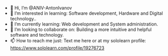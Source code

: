 - 👋 Hi, I’m @ANIV-AntonIvanov
- 👀 I’m interested in learning: Software development, Hardware and Digital technology..
- 🌱 I’m currently learning: Web development and System administration. 
- 💞️ I’m looking to collaborate on: Building a more intuitive and helpful software and technology. 
- 📫 How to reach me just: Text me here or at my sololearn profile: https://www.sololearn.com/profile/19276723
<!---
ANIV-AntonIvanov/ANIV-AntonIvanov is a ✨ special ✨ repository because its `README.md` (this file) appears on your GitHub profile.
You can click the Preview link to take a look at your changes.
--->
